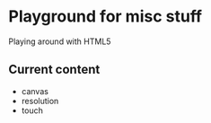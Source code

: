 Playground for misc stuff
=========================
Playing around with HTML5

Current content
---------------
- canvas
- resolution
- touch
